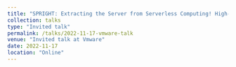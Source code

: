```yaml
---
title: "SPRIGHT: Extracting the Server from Serverless Computing! High-performance eBPF-based Event-driven, Shared-memory Processing"
collection: talks
type: "Invited talk"
permalink: /talks/2022-11-17-vmware-talk
venue: "Invited talk at Vmware"
date: 2022-11-17
location: "Online"
---
```


<!-- This is a description of your conference proceedings talk, note the different field in type. You can put anything in this field. -->
